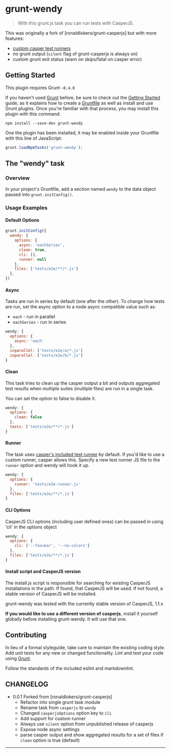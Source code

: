 # grunt-wendy

> With this grunt.js task you can run tests with CasperJS.

This was originally a fork of [ronaldlokers/grunt-casperjs] but with more
features:
  * [custom casper test runners]
  * no grunt output (`silent` flag of grunt-casperjs is always on)
  * custom grunt exit status (warn on skips/fatal on casper error)

## Getting Started

This plugin requires Grunt `~0.4.0`

If you haven't used [Grunt] before, be sure to check out the [Getting Started]
guide, as it explains how to create a [Gruntfile] as well as install and use
Grunt plugins. Once you're familiar with that process, you may install this
plugin with this command:

```shell
npm install --save-dev grunt-wendy
```

One the plugin has been installed, it may be enabled inside your Gruntfile with
this line of JavaScript:

```js
grunt.loadNpmTasks('grunt-wendy');
```

## The "wendy" task

### Overview

In your project's Gruntfile, add a section named `wendy` to the data object
passed into `grunt.initConfig()`.

### Usage Examples

#### Default Options

```js
grunt.initConfig({
  wendy: {
    options: {
      async: 'eachSeries',
      clean: true,
      cli: [],
      runner: null
    },
    files: ['tests/e2e/**/*.js']
  },
})
```

#### Async

Tasks are run in series by default (one after the other). To change how tests
are run, set the async option to a node async compatible value such as:

* `each` - run in parallel
* `eachSeries` - run in series

```javascript
wendy: {
  options: {
    async: 'each'
  },
  inparallel: ['tests/e2e/a/*.js']
  inparallel: ['tests/e2e/b/*.js']
}
```

#### Clean

This task tries to clean up the casper output a bit and outputs aggregated
test results when multiple suites (multiple files) are run in a single task.

You can set the option to false to disable it.

```javascript
wendy: {
  options: {
    clean: false
  },
  tests: ['tests/e2e/**/*.js']
}
```

#### Runner

The task uses [casper's included test runner] by default. If you'd like to use
a custom runner, casper allows this. Specify a new test runner JS file to the
`runner` option and wendy will hook it up.

```javascript
wendy: {
  options: {
    runner: 'tests/e2e-runner.js'
  },
  files: ['tests/e2e/**/*.js']
}
```

#### CLI Options

CasperJS CLI options (including user defined ones) can be passed in using
'cli' in the options object

```javascript
wendy: {
  options: {
    cli: ['--foo=bar', '--no-colors']
  },
  files: ['tests/e2e/**/*.js']
}
```

#### Install script and CasperJS version

The install.js script is responsible for searching for existing CasperJS
installations in the path. If found, that CasperJS will be used. If not found,
a stable version of CasperJS will be installed.

grunt-wendy was tested with the currently stable version of CasperJS, 1.1.x

**If you would like to use a different version of casperjs**, install it
yourself globally before installing grunt-wendy. It will use that one.

## Contributing

In lieu of a formal styleguide, take care to maintain the existing coding style.
Add unit tests for any new or changed functionality. Lint and test your code
using [Grunt].

Follow the standards of the included eslint and markdownlint.

## CHANGELOG

* 0.0.1 Forked from [ronaldlokers/grunt-casperjs]
    * Refactor into single grunt task module
    * Rename task from `casperjs` to `wendy`
    * Changed `casperjsOptions` option key to `cli`
    * Add support for custom runner
    * Always use `silent` option from unpublished release of casperjs
    * Expose node async settings
    * parse casper output and show aggregated results for a set of files
      if `clean` option is true (default)

----

[Grunt]: http://gruntjs.com/
[Getting Started]: http://gruntjs.com/getting-started
[Gruntfile]: http://gruntjs.com/sample-gruntfile
[ronaldlokers]: https://github.com/ronaldlokers/grunt-casperjs
[custom casper test runners]: http://casperjs.readthedocs.org/en/latest/testing.html#extending-casper-for-testing
[casper's included test runner]: https://github.com/n1k0/casperjs/blob/master/tests/run.js

